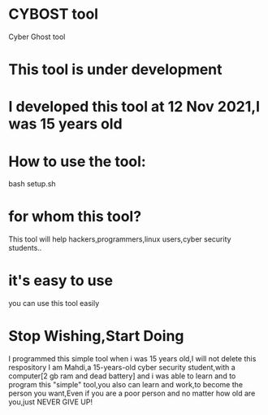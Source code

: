 # CYBOST tool
Cyber Ghost tool

# This tool is under development

# I developed this tool at 12 Nov 2021,I was 15 years old


# How to use the tool:
bash setup.sh

# for whom this tool?
This tool will help hackers,programmers,linux users,cyber security students..

# it's easy to use
you can use this tool easily

# Stop Wishing,Start Doing
I programmed this simple tool when i was 15 years old,I will not delete this respository
I am Mahdi,a 15-years-old cyber security student,with a computer[2 gb ram and dead battery] and i was able to learn and to program this "simple" tool,you also can learn and work,to become the person you want,Even if you are a poor person and no matter how old are you,just NEVER GIVE UP!
